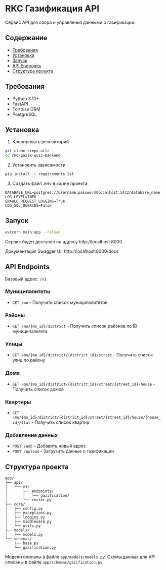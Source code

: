 # RKC Газификация API

Сервис API для сбора и управления данными о газификации.

## Содержание

- [Требования](#требования)
- [Установка](#установка)
- [Запуск](#запуск)
- [API Endpoints](#api-endpoints)
- [Структура проекта](#структура-проекта)

## Требования

- Python 3.10+
- FastAPI
- Tortoise ORM
- PostgreSQL

## Установка

1. Клонировать репозиторий
```bash
git clone <repo-url>
cd rkc-gazik-quiz-backend
```

2. Установить зависимости
```bash
pip install -r requirements.txt
```

3. Создать файл .env в корне проекта
```
DATABASE_URL=postgres://username:password@localhost:5432/database_name
LOG_LEVEL=INFO
ENABLE_REQUEST_LOGGING=True
LOG_SQL_QUERIES=False
```

## Запуск

```bash
uvicorn main:app --reload
```

Сервис будет доступен по адресу http://localhost:8000

Документация Swagger UI: http://localhost:8000/docs

## API Endpoints

Базовый адрес: `/v1`

### Муниципалитеты

- `GET /mo` - Получить список муниципалитетов

### Районы

- `GET /mo/{mo_id}/district` - Получить список районов по ID муниципалитета

### Улицы

- `GET /mo/{mo_id}/district/{district_id}/street` - Получить список улиц по району

### Дома

- `GET /mo/{mo_id}/district/{district_id}/street/{street_id}/house` - Получить список домов

### Квартиры

- `GET /mo/{mo_id}/district/{district_id}/street/{street_id}/house/{house_id}/flat` - Получить список квартир

### Добавление данных

- `POST /add` - Добавить новый адрес
- `POST /upload` - Загрузить данные о газификации

## Структура проекта

```
app/
├── api/
│   └── v1/
│       ├── endpoints/
│       │   └── gazification/
│       └── router.py
├── core/
│   ├── config.py
│   ├── exceptions.py
│   ├── logging.py
│   ├── middleware.py
│   └── utils.py
├── models/
│   └── models.py
└── schemas/
    ├── base.py
    └── gazification.py
```

Модели описаны в файле `app/models/models.py`.
Схемы данных для API описаны в файле `app/schemas/gazification.py`.
